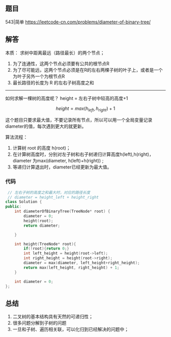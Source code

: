 ## 题目
543|简单
https://leetcode-cn.com/problems/diameter-of-binary-tree/


## 解答

本质： 求树中距离最远（路径最长）的两个节点；
1. 为了连通性，这两个节点必须要有公共的根节点R
2. 为了尽可能远，这两个节点必须是在R的左右两棵子树的叶子上，或者是一个为叶子另外一个为根节点R
3. 最长路径的长度为 R 的左右子树高度之和

----
如何求解一棵树的高度呢？
 height =  左右子树中较高的高度+1

$$
   height = max(h_{left}, h_{right}) + 1
$$

这个题目只要求最大值，不要记录所有节点，所以可以用一个全局变量记录diameter的值，每次遇到更大的就更新。

算法流程：
1. 计算树 root 的高度 h(root)；
2. 在计算树高度时，分别对左子树和右子树递归计算高度h(left),h(right)， diameter 为max(diameter, h(left)+h(right)) ;
3. 等递归计算退出时，diameter已经更新为最大值。

### 代码

```cpp
 // 左右子树的高度之和最大时，对应的路径长度
 // diameter = height_left + height_right
class Solution {
public:
    int diameterOfBinaryTree(TreeNode* root) {
        diameter = 0;
        height(root);
        return diameter;

    }

    int height(TreeNode* root){
        if(!root){return 0;}
        int left_height = height(root->left);
        int right_height = height(root->right);
        diameter = max(diameter, left_height+right_height);
        return max(left_height, right_height) + 1;
    }

    int diameter = 0;
};
```


## 总结
1. 二叉树的基本结构具有天然的可递归性；
2. 很多问题分解到子树的问题
3. 一旦和子树、遍历相关联，可以化归到已经解决的问题中；